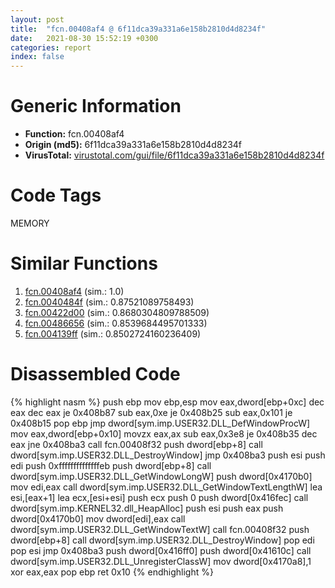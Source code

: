```yaml
---
layout: post
title:  "fcn.00408af4 @ 6f11dca39a331a6e158b2810d4d8234f"
date:   2021-08-30 15:52:19 +0300
categories: report
index: false
---
```


# Generic Information
- **Function:** fcn.00408af4
- **Origin (md5):** 6f11dca39a331a6e158b2810d4d8234f
- **VirusTotal:** [virustotal.com/gui/file/6f11dca39a331a6e158b2810d4d8234f][virustotal_ref]

# Code Tags
<span class="tag" id="MEMORY">MEMORY</span>


# Similar Functions

1. [fcn.00408af4][similar_1_ref] (sim.: 1.0)
2. [fcn.0040484f][similar_2_ref] (sim.: 0.87521089758493)
3. [fcn.00422d00][similar_3_ref] (sim.: 0.8680304809788509)
4. [fcn.00486656][similar_4_ref] (sim.: 0.8539684495701333)
5. [fcn.004139ff][similar_5_ref] (sim.: 0.8502724160236409)


# Disassembled Code

{% highlight nasm %}
push ebp
mov ebp,esp
mov eax,dword[ebp+0xc]
dec eax
dec eax
je 0x408b87
sub eax,0xe
je 0x408b25
sub eax,0x101
je 0x408b15
pop ebp
jmp dword[sym.imp.USER32.DLL_DefWindowProcW]
mov eax,dword[ebp+0x10]
movzx eax,ax
sub eax,0x3e8
je 0x408b35
dec eax
jne 0x408ba3
call fcn.00408f32
push dword[ebp+8]
call dword[sym.imp.USER32.DLL_DestroyWindow]
jmp 0x408ba3
push esi
push edi
push 0xffffffffffffffeb
push dword[ebp+8]
call dword[sym.imp.USER32.DLL_GetWindowLongW]
push dword[0x4170b0]
mov edi,eax
call dword[sym.imp.USER32.DLL_GetWindowTextLengthW]
lea esi,[eax+1]
lea ecx,[esi+esi]
push ecx
push 0
push dword[0x416fec]
call dword[sym.imp.KERNEL32.dll_HeapAlloc]
push esi
push eax
push dword[0x4170b0]
mov dword[edi],eax
call dword[sym.imp.USER32.DLL_GetWindowTextW]
call fcn.00408f32
push dword[ebp+8]
call dword[sym.imp.USER32.DLL_DestroyWindow]
pop edi
pop esi
jmp 0x408ba3
push dword[0x416ff0]
push dword[0x41610c]
call dword[sym.imp.USER32.DLL_UnregisterClassW]
mov dword[0x4170a8],1
xor eax,eax
pop ebp
ret 0x10
{% endhighlight %}


[similar_1_ref]: /report/fcn.00408af4@fbf34fa6d7da2b8e1de5133a8ca34847
[similar_2_ref]: /report/fcn.0040484f@1123b7aa5760238fe93045e585b8234c
[similar_3_ref]: /report/fcn.00422d00@44e1ffcf4e71f4505c09d520fd75f1e4
[similar_4_ref]: /report/fcn.00486656@d96761eb00d2d97e2b6f5ffffed0b46a
[similar_5_ref]: /report/fcn.004139ff@9c2b894b84f59672d8be2e984066f76f
[virustotal_ref]: https://www.virustotal.com/gui/file/6f11dca39a331a6e158b2810d4d8234f